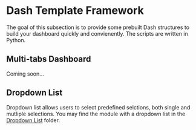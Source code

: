 # Dash Template Framework
The goal of this subsection is to provide some prebuilt Dash structures to build your dashboard quickly and convienently. The scripts are written in Python.

## Multi-tabs Dashboard
Coming soon...

## Dropdown List
Dropdown list allows users to select predefined selctions, both single and mutliple selections. You may find the module with a dropdown list in the [Dropdown List](DropdownList) folder.